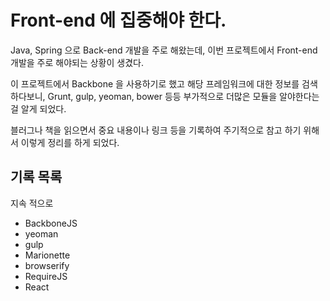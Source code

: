 Front-end 에 집중해야 한다.
===
Java, Spring 으로 Back-end 개발을 주로 해왔는데, 이번 프로젝트에서 Front-end 개발을 주로 해야되는 상황이 생겼다.

이 프로젝트에서 Backbone 을 사용하기로 했고 해당 프레임워크에 대한 정보를 검색 하다보니, Grunt, gulp, yeoman, bower 등등 부가적으로 더많은 모듈을 알야한다는 걸 알게 되었다.

블러그나 책을 읽으면서 중요 내용이나 링크 등을 기록하여 주기적으로 참고 하기 위해서 이렇게 정리를 하게 되었다.

기록 목록
---
지속 적으로
- BackboneJS
- yeoman
- gulp
- Marionette
- browserify
- RequireJS
- React
